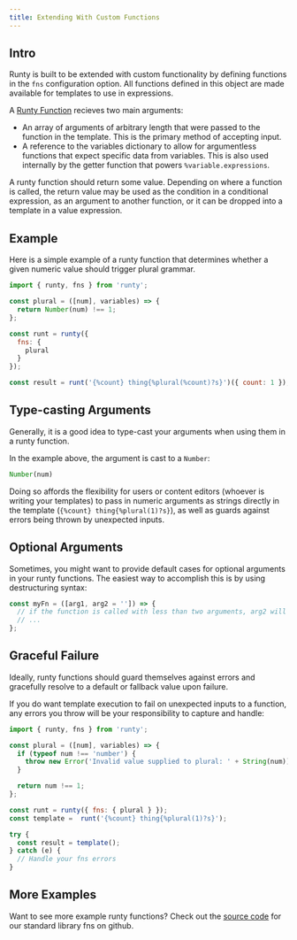 ```yaml
---
title: Extending With Custom Functions
---
```


## Intro

Runty is built to be extended with custom functionality by defining functions in the `fns` configuration option. All functions defined in this object are made available for templates to use in expressions.

A [Runty Function](api.md#runty-function) recieves two main arguments:

* An array of arguments of arbitrary length that were passed to the function in the template. This is the primary method of accepting input.
* A reference to the variables dictionary to allow for argumentless functions that expect specific data from variables. This is also used internally by the getter function that powers `%variable.expressions`.

A runty function should return some value. Depending on where a function is called, the return value may be used as the condition in a conditional expression, as an argument to another function, or it can be dropped into a template in a value expression.

## Example

Here is a simple example of a runty function that determines whether a given numeric value should trigger plural grammar.

```javascript
import { runty, fns } from 'runty';

const plural = ([num], variables) => {
  return Number(num) !== 1;
};

const runt = runty({
  fns: {
    plural
  }
});

const result = runt('{%count} thing{%plural(%count)?s}')({ count: 1 });
```

## Type-casting Arguments

Generally, it is a good idea to type-cast your arguments when using them in a runty function.

In the example above, the argument is cast to a `Number`:

```javascript
Number(num)
```

Doing so affords the flexibility for users or content editors (whoever is writing your templates) to pass in numeric arguments as strings directly in the template (`{%count} thing{%plural(1)?s}`), as well as guards against errors being thrown by unexpected inputs.

## Optional Arguments

Sometimes, you might want to provide default cases for optional arguments in your runty functions. The easiest way to accomplish this is by using destructuring syntax:

```javascript
const myFn = ([arg1, arg2 = '']) => {
  // if the function is called with less than two arguments, arg2 will be an empty string ''
  // ...
};
```

## Graceful Failure

Ideally, runty functions should guard themselves against errors and gracefully resolve to a default or fallback value upon failure.

If you do want template execution to fail on unexpected inputs to a function, any errors you throw will be your responsibility to capture and handle:

```javascript
import { runty, fns } from 'runty';

const plural = ([num], variables) => {
  if (typeof num !== 'number') {
    throw new Error('Invalid value supplied to plural: ' + String(num));
  }

  return num !== 1;
};

const runt = runty({ fns: { plural } });
const template =  runt('{%count} thing{%plural(1)?s}');

try {
  const result = template();
} catch (e) {
  // Handle your fns errors
}
```

## More Examples

Want to see more example runty functions? Check out the [source code](https://github.com/nderscore/runty/tree/master/src/fns) for our standard library fns on github.
